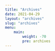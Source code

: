 ```yaml
---
title: "Archives"
date: 2021-04-29
layout: "archives"
slug: "archives"
menu:
    main:
        weight: -70
        pre: archives
---
```

